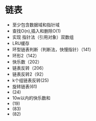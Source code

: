 # 链表
- 至少包含数据域和指针域
- 查找O(n),插入和删除O(1)
- 实现 指针法（引用对象）双数组
- LRU缓存
- 环型链表判断（判断法，快慢指针）（141）
- 环形2（142）
- 快乐数（202）
- 链表反转（206）
- 链表反转2（92）
- k个组链表反转(25)
- 旋转链表(61)
- (24)
- 10w以内的快乐数和
- (19)
- (83)
- (82)
